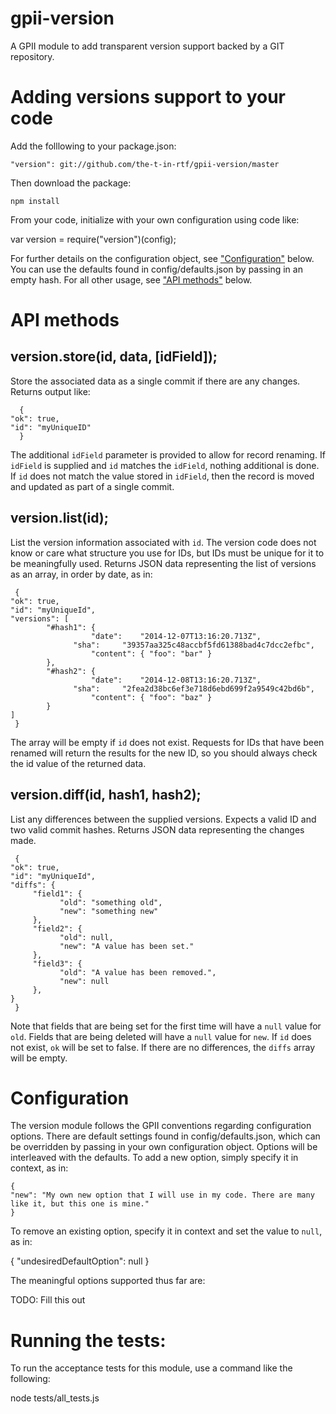 gpii-version
============

A GPII module to add transparent version support backed by a GIT repository.

# Adding versions support to your code

Add the folllowing to your package.json:

    "version": git://github.com/the-t-in-rtf/gpii-version/master

Then download the package:

    npm install 

From your code, initialize with your own configuration using code like:

   var version = require("version")(config);

For further details on the configuration object, see ["Configuration"](#configuration) below.  You can use the defaults found in config/defaults.json by passing in an empty hash.  For all other usage, see ["API methods"](#api+methods) below.

# API methods

## version.store(id, data, [idField]);

Store the associated data as a single commit if there are any changes.  Returns output like:

      {
	"ok": true,
	"id": "myUniqueID"
      }

The additional `idField` parameter is provided to allow for record renaming.  If `idField` is supplied and `id` matches the `idField`, nothing additional is done.  If `id` does not match the value stored in `idField`, then the record is moved and updated as part of a single commit.

## version.list(id);

List the version information associated with `id`.  The version code does not know or care what structure you use for IDs, but IDs must be unique for it to be meaningfully used.  Returns JSON data representing the list of versions as an array, in order by date, as in:

     {
	"ok": true,
	"id": "myUniqueId",
	"versions": [
		    "#hash1": {
		    	      "date":    "2014-12-07T13:16:20.713Z",
			      "sha":     "39357aa325c48accbf5fd61388bad4c7dcc2efbc",
		    	      "content": { "foo": "bar" }
		    },
		    "#hash2": { 
		    	      "date":    "2014-12-08T13:16:20.713Z",
			      "sha":     "2fea2d38bc6ef3e718d6ebd699f2a9549c42bd6b",
		    	      "content": { "foo": "baz" }
		    }
	]
     }

The array will be empty if `id` does not exist.  Requests for IDs that have been renamed will return the results for the new ID, so you should always check the id value of the returned data.

## version.diff(id, hash1, hash2);

List any differences between the supplied versions.  Expects a valid ID and two valid commit hashes. Returns JSON data representing the changes made.  

     {
	"ok": true,
	"id": "myUniqueId",
	"diffs": {
		 "field1": {
		 	   "old": "something old",
			   "new": "something new"
		 },
		 "field2": {
		 	   "old": null,
			   "new": "A value has been set."
		 },
		 "field3": {
		 	   "old": "A value has been removed.",
			   "new": null
		 },
	}
     }

Note that fields that are being set for the first time will have a `null` value for `old`.  Fields that are being deleted will have a `null` value for `new`.
If `id` does not exist, `ok` will be set to false. If there are no differences, the `diffs` array will be empty.

# Configuration

The version module follows the GPII conventions regarding configuration options.  There are default settings found in config/defaults.json, which can be overridden by passing in your own configuration object.  Options will be interleaved with the defaults.  To add a new option, simply specify it in context, as in:

    {
	"new": "My own new option that I will use in my code. There are many like it, but this one is mine."
    }

To remove an existing option, specify it in context and set the value to `null`, as in:

   {
	"undesiredDefaultOption": null
   }

The meaningful options supported thus far are:

TODO:  Fill this out


# Running the tests:

To run the acceptance tests for this module, use a command like the following:

   node tests/all_tests.js

